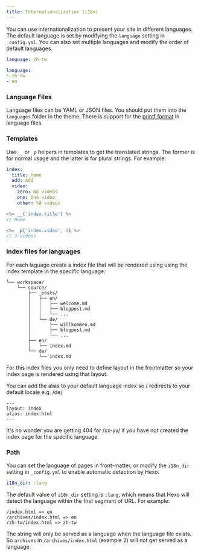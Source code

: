 ```yaml
---
title: Internationalization (i18n)
---
```

You can use internationalization to present your site in different languages. The default language is set by modifying the `language` setting in `_config.yml`. You can also set multiple languages and modify the order of default languages.

``` yaml
language: zh-tw

language:
- zh-tw
- en
```

### Language Files

Language files can be YAML or JSON files. You should put them into the `languages` folder in the theme. There is support for the [printf format](https://github.com/alexei/sprintf.js) in language files.

### Templates

Use `__` or `_p` helpers in templates to get the translated strings. The former is for normal usage and the latter is for plural strings. For example:

``` yaml en.yml
index:
  title: Home
  add: Add
  video:
    zero: No videos
    one: One video
    other: %d videos
```

``` js
<%= __('index.title') %>
// Home

<%= _p('index.video', 3) %>
// 3 videos
```

### Index files for languages

For each laguage create a index file that will be rendered using using the index template in the specific language: 
```
└── workspace/
    └── source/
        ├── _posts/
        │   ├── en/
        │   │   ├── welcome.md
        │   │   ├── blogpost.md
        │   │   └── ...
        │   └── de/
        │       ├── willkommen.md
        │       ├── blogpost.md
        │       └── ...
        ├── en/
        │   └── index.md
        └── de/
            └── index.md

```
For this index files you only need to define layout in the frontmatter so your index page is rendered using that layout.

You can add the alias to your default language index so / redirects to your default locale e.g. /de/

```
---
layout: index
alias: index.html
---
```

It's no wonder you are getting 404 for /xx-yy/ if you have not created the index page for the specific language.

### Path

You can set the language of pages in front-matter, or modify the `i18n_dir` setting in `_config.yml` to enable automatic detection by Hexo.

``` yaml
i18n_dir: :lang
```

The default value of `i18n_dir` setting is `:lang`, which means that Hexo will detect the language within the first segment of URL. For example:

``` plain
/index.html => en
/archives/index.html => en
/zh-tw/index.html => zh-tw
```

The string will only be served as a language when the language file exists. So `archives` in `/archives/index.html` (example 2) will not get served as a language.
